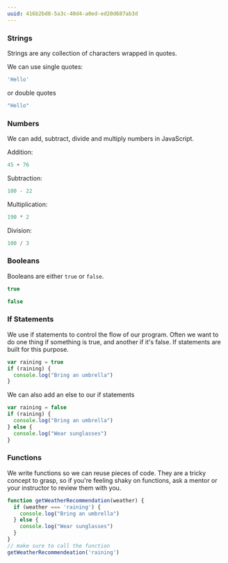```yaml
---
uuid: 416b2bd8-5a3c-40d4-a0ed-ed20d687ab3d
---
```


### Strings

Strings are any collection of characters wrapped in quotes.

We can use single quotes:

```javascript
'Hello'
```

or double quotes

```javascript
"Hello"
```

### Numbers
We can add, subtract, divide and multiply numbers in JavaScript.

Addition:

```javascript
45 + 76
```

Subtraction:

```javascript
100 - 22
```

Multiplication:

```javascript
190 * 2
```

Division:

```javascript
100 / 3
```

### Booleans

Booleans are either `true` or `false`.

```javascript
true
```

```javascript
false
```

### If Statements

We use if statements to control the flow of our program. Often we want to do one thing if something is true, and another if it's false. If statements are built for this purpose.

```javascript
var raining = true
if (raining) {
  console.log("Bring an umbrella")
}
```

We can also add an else to our if statements

```javascript
var raining = false
if (raining) {
  console.log("Bring an umbrella")
} else {
  console.log("Wear sunglasses")
}
```

### Functions

We write functions so we can reuse pieces of code. They are a tricky concept to grasp, so if you're
feeling shaky on functions, ask a mentor or your instructor to review them with you.

```javascript
function getWeatherRecommendation(weather) {
  if (weather === 'raining') {
    console.log("Bring an umbrella")
  } else {
    console.log("Wear sunglasses")
  }
}
// make sure to call the function
getWeatherRecommendeation('raining')
```
